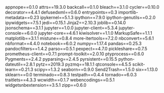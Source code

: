 appnope==0.1.0
attrs==19.3.0
backcall==0.1.0
bleach==3.1.0
cycler==0.10.0 
decorator==4.4.1
defusedxml==0.6.0
entrypoints==0.3
importlib-metadata==0.23
ipykernel==5.1.3
ipython==7.9.0
ipython-genutils==0.2.0
ipywidgets==7.5.1
jedi==0.15.1
Jinja2==2.10.3
joblib==0.14.0
jsonschema==3.1.1
jupyter==1.0.0
jupyter-client==5.3.4
jupyter-console==6.0.0
jupyter-core==4.6.1
kiwisolver==1.1.0
MarkupSafe==1.1.1
matplotlib==3.1.1
mistune==0.8.4
more-itertools==7.2.0
nbconvert==5.6.1
nbformat==4.4.0
notebook==6.0.2
numpy==1.17.4
pandas==0.25.3
pandocfilters==1.4.2
parso==0.5.1
pexpect==4.7.0
pickleshare==0.7.5
prometheus-client==0.7.1
prompt-toolkit==2.0.10
ptyprocess==0.6.0
Pygments==2.4.2
pyparsing==2.4.5
pyrsistent==0.15.5
python-dateutil==2.8.1
pytz==2019.3
pyzmq==18.1.1
qtconsole==4.5.5
scikit-learn==0.21.3
scipy==1.3.2
seaborn==0.9.0
Send2Trash==1.5.0
six==1.13.0
sklearn==0.0
terminado==0.8.3
testpath==0.4.4
tornado==6.0.3
traitlets==4.3.3
wcwidth==0.1.7
webencodings==0.5.1
widgetsnbextension==3.5.1
zipp==0.6.0
